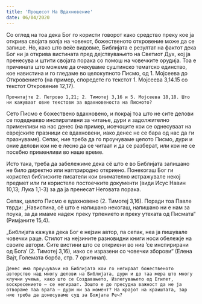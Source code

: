 ```yaml
---
title: 'Процесот На Вдахновение'
date: 06/04/2020
---
```


Со оглед на тоа дека Бог го користи говорот како средство преку кое ја открива својата волја на човекот, божественото откровение може да се запише. Но, како што веќе видовме, Библијата е резултат на фактот дека Бог ни ја открива вистината пред дејствувањето на Светиот Дух, кој ја пренесува и штити својата порака со помош на човечките орудија. Тоа е причината што можеме да очекуваме суштинско тематско единство, кое навистина и го гледаме во целокупното Писмо, од 1. Мојсеева до Откровението (на пример, споредете го текстот 1. Мојсеева 3,14.15 со текстот Откровение 12,17).

`Прочитајте 2. Петрово 1,21; 2. Тимотеј 3,16 и 5. Мојсеева 18,18. Што ни кажуваат овие текстови за вдахновеноста на Писмото?`

Сето Писмо е божествено вдахновено, и покрај тоа што не сите делови се подеднакво инспиративни за читање, дури и задолжително применливи на нас денес (на пример, исечоците кои се однесуваат на еврејските празници се вдахновени, иако денес не се бара од нас да ги празнуваме). Сепак, ние треба да го проучуваме целото Писмо, дури и оние делови кои не е лесно да се читаат и да се разберат, или кои не се посебно применливи во наше време.

Исто така, треба да забележиме дека сё што е во Библијата запишано не било директно или натприродно откриено. Понекогаш Бог ги користел библиските писатели кои внимателно истражувале некој предмет или ги користеле постоечките документи (види Исус Навин 10,13; Лука 1,1-3) за да ја пренесат Неговата порака.

Сепак, целото Писмо е вдахновено (2. Тимотеј 3,16). Поради тоа Павле тврди: „Навистина, сё што е напишано некогаш, напишано ни е нам за поука, за да имаме надеж преку трпението и преку утехата од Писмата“ (Римјаните 15,4).

„Библијата кажува дека Бог е нејзин автор, па сепак, неа ја пишувале човечки раце. Стилот на нејзините разновидни книги носи обележје на своите автори. Сите вистини што се откриени во нив ’се инспирирани од Бога’ (2. Тимотеј 3,16), иако се изразени со човечки зборови“ (Елена Вајт, Големата борба, стр. 7 оригинал).

`Денес има проучувачи на Библијата кои го негираат божественото авторство над многу делови на Библијата, дури и до таа мера што многу клучни учења, како што се Создавањето, Излегувањето од Египет, воскресението – се негираат. Зошто е до пресудна важност да не ја отвораме таа врата – дури ни за момент? На крајот на краиштата, зар ние треба да донесуваме суд за Божјата Реч?`

